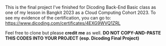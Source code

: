 This is the final project I've finished for Dicoding Back-End Basic class as one of my lesson in Bangkit 2023 as a Cloud Computing Cohort 2023. 
To see my evidence of the certification, you can go to: https://www.dicoding.com/certificates/4EXG9WVQ1ZRL

Feel free to clone but please **credit me** as well. **DO NOT COPY-AND-PASTE THIS CODES INTO YOUR PROJECT (esp. Dicoding Final Project)**
